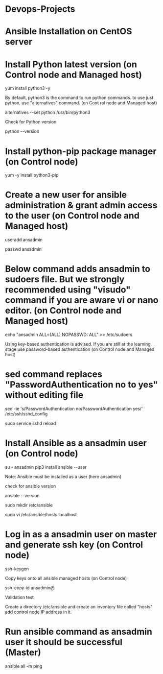 # Devops-Projects

# Ansible Installation on CentOS server

# Install Python latest version (on Control node and Managed host)

yum install python3 -y

By default, python3 is the command to run python commands. to use just python, use "alternatives" command. (on Cont
rol node and Managed host)

alternatives --set python /usr/bin/python3

Check for Python version

python --version

# Install python-pip package manager (on Control node)

yum -y install python3-pip

# Create a new user for ansible administration & grant admin access to the user (on Control node and Managed host)

useradd ansadmin

passwd ansadmin

# Below command adds ansadmin to sudoers file. But we strongly recommended using "visudo" command if you are aware vi or nano editor. (on Control node and Managed host)

echo "ansadmin ALL=(ALL) NOPASSWD: ALL" >> /etc/sudoers

Using key-based authentication is advised. If you are still at the learning stage use password-based authentication
 (on Control node and Managed host)
 
# sed command replaces "PasswordAuthentication no to yes" without editing file 

 sed -ie 's/PasswordAuthentication no/PasswordAuthentication yes/' /etc/ssh/sshd_config
 
 sudo service sshd reload
 
# Install Ansible as a ansadmin user (on Control node)

su - ansadmin
pip3 install ansible --user

Note: Ansible must be installed as a user (here ansadmin)

check for ansible version

ansible --version

sudo mkdir /etc/ansible

sudo vi /etc/ansible/hosts
localhost

# Log in as a ansadmin user on master and generate ssh key (on Control node)
ssh-keygen

Copy keys onto all ansible managed hosts (on Control node)

ssh-copy-id ansadmin@<target-server>
  
Validation test

Create a directory /etc/ansible and create an inventory file called "hosts" add control node IP address in it.

# Run ansible command as ansadmin user it should be successful (Master)

ansible all -m ping
